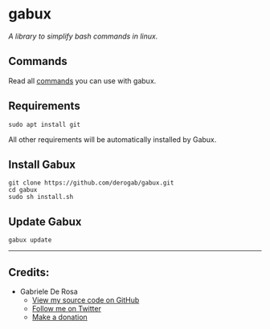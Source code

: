 # gabux

_A library to simplify bash commands in linux._

## Commands
Read all [commands](COMMANDS.md) you can use with gabux.

## Requirements
```
sudo apt install git
```
All other requirements will be automatically installed by Gabux.

## Install Gabux
```
git clone https://github.com/derogab/gabux.git
cd gabux
sudo sh install.sh
```

## Update Gabux
```
gabux update
```

--------------------------------------------------------------------------------

## Credits:
* Gabriele De Rosa
  * [View my source code on GitHub](https://github.com/derogab)
  * [Follow me on Twitter](https://www.twitter.com/derogab)
  * [Make a donation](https://www.paypal.me/derogab)
